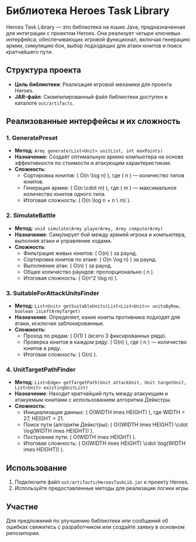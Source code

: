 # Библиотека Heroes Task Library

Heroes Task Library — это библиотека на языке Java, предназначенная для интеграции с проектом Heroes. Она реализует четыре ключевых интерфейса, обеспечивающих игровой функционал, включая генерацию армии, симуляцию боя, выбор подходящих для атаки юнитов и поиск кратчайшего пути.

## Структура проекта
- **Цель библиотеки**: Реализация игровой механики для проекта Heroes.
- **JAR-файл**: Скомпилированный файл библиотеки доступен в каталоге `out/artifacts`.

## Реализованные интерфейсы и их сложность

### 1. **GeneratePreset**
- **Метод**: `Army generate(List<Unit> unitList, int maxPoints)`
- **Назначение**: Создаёт оптимальную армию компьютера на основе эффективности по стоимости и атакующим характеристикам.
- **Сложность**:
  - Сортировка юнитов: \( O(n \log n) \), где \( n \) — количество типов юнитов.
  - Генерация армии: \( O(n \cdot m) \), где \( m \) — максимальное количество юнитов одного типа.
  - Итоговая сложность: \( O(n \log n + n \ m) \).

### 2. **SimulateBattle**
- **Метод**: `void simulate(Army playerArmy, Army computerArmy)`
- **Назначение**: Симулирует бой между армией игрока и компьютера, выполняя атаки и управление ходами.
- **Сложность**:
  - Фильтрация живых юнитов: \( O(n) \) за раунд.
  - Сортировка юнитов по атаке: \( O(n \log n) \) за раунд.
  - Выполнение атак: \( O(n) \) за раунд.
  - Общее количество раундов: пропорционально \( n \).
  - Итоговая сложность: \( O(n^2 \log n) \).

### 3. **SuitableForAttackUnitsFinder**
- **Метод**: `List<Unit> getSuitableUnits(List<List<Unit>> unitsByRow, boolean isLeftArmyTarget)`
- **Назначение**: Определяет, какие юниты противника подходят для атаки, исключая заблокированные.
- **Сложность**:
  - Проход по рядам: \( O(1) \) (всего 3 фиксированных ряда).
  - Проверка юнитов в каждом ряду: \( O(n) \), где \( n \) — количество юнитов в ряду.
  - Итоговая сложность: \( O(n) \).

### 4. **UnitTargetPathFinder**
- **Метод**: `List<Edge> getTargetPath(Unit attackUnit, Unit targetUnit, List<Unit> existingUnitList)`
- **Назначение**: Находит кратчайший путь между атакующим и атакуемым юнитами с использованием алгоритма Дейкстры.
- **Сложность**:
  - Инициализация данных: \( O(WIDTH 	imes HEIGHT) \), где WIDTH = 27, HEIGHT = 21.
  - Поиск пути (алгоритм Дейкстры): \( O((WIDTH 	imes HEIGHT) \cdot \log(WIDTH 	imes HEIGHT)) \).
  - Построение пути: \( O(WIDTH 	imes HEIGHT) \).
  - Итоговая сложность: \( O((WIDTH 	imes HEIGHT) \cdot \log(WIDTH 	imes HEIGHT)) \).

## Использование
1. Подключите файл `out/artifacts/HeroesTaskLib.jar` к проекту Heroes.
2. Используйте предоставленные методы для реализации логики игры.

## Участие
Для предложений по улучшению библиотеки или сообщений об ошибках свяжитесь с разработчиком или создайте заявку в основном репозитории.


